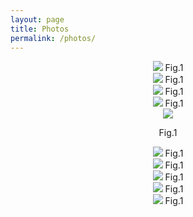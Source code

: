 ```yaml
---
layout: page
title: Photos
permalink: /photos/
---
```


<center>
<img src="/end2end/files/GT2.png" />
Fig.1
</center>
<center>
<img src="/end2end/files/GT1.png" />
Fig.1
</center>
<center>
<img src="/end2end/files/you.png" />
Fig.1
</center>
<center>
<img src="/end2end/files/x.png" />
Fig.1
</center>
<center>
<img src="/end2end/files/dang.jpg" />

Fig.1
</center>

<center>
<img src="/end2end/files/upfile.png" />
Fig.1
</center>
<center>
<img src="/end2end/files/h.png" />
Fig.1
</center>
<center>
<img src="/end2end/files/ma.png" />
Fig.1
</center>
<center>
<img src="/end2end/files/xue.png" />
Fig.1
</center>
<center>
<img src="/end2end/files/a.png" />
Fig.1
</center>
